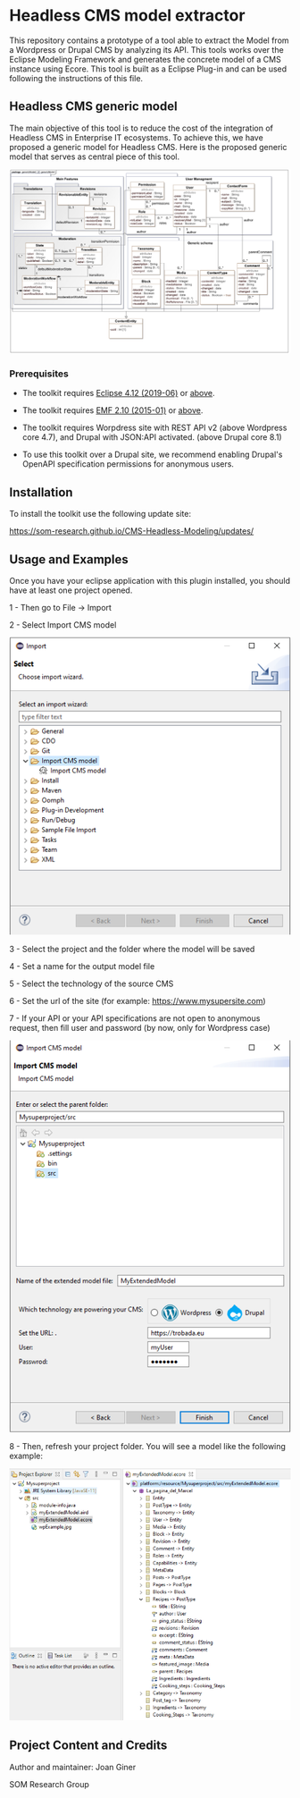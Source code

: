 # Headless CMS model extractor

This repository contains a prototype of a tool able to extract the Model from a Wordpress or Drupal CMS by analyzing its API. This tools works over the Eclipse Modeling Framework and generates the concrete model of a CMS instance using Ecore. This tool is built as a Eclipse Plug-in and can be used following the instructions of this file.

## Headless CMS generic model

The main objective of this tool is to reduce the cost of the integration of Headless CMS in Enterprise IT ecosystems. To achieve this, we have proposed a generic model for Headless CMS. Here is the proposed generic model that serves as central piece of this tool.

![Headless CMS generic model](doc/genericModelcamel-1.png)

### Prerequisites

* The toolkit requires [Eclipse 4.12 (2019-06)](https://download.eclipse.org/eclipse/downloads/drops4/R-4.12-201906051800/) or [above](https://download.eclipse.org/eclipse/downloads/).

* The toolkit requires [EMF 2.10 (2015-01)](http://download.eclipse.org/modeling/emf/emf/builds/release/2.10/index.html) or [above](https://download.eclipse.org/eclipse/downloads/).

* The toolkit requires Worpdress site with REST API v2 (above Wordpress core 4.7), and Drupal with JSON:API activated. (above Drupal core 8.1)

* To use this toolkit over a Drupal site, we recommend enabling Drupal's OpenAPI specification permissions for anonymous users.


## Installation


To install the toolkit use the following update site:

https://som-research.github.io/CMS-Headless-Modeling/updates/


## Usage and Examples

Once you have your eclipse application with this plugin installed, you should have at least one project opened. 

1 - Then go to File -> Import 

2 - Select Import CMS model

![New Project Wizard - Step 1](doc/importMenu.png)


3 - Select the project and the folder where the model will be saved

4 - Set a name for the output model file

5 - Select the technology of the source CMS

6 - Set the url of the site (for example: https://www.mysupersite.com)

7 - If your API or your API specifications are not open to anonymous request, then fill user and password (by now, only for Wordpress case)

![New Project Wizard - Step 1](doc/finalMenu.png)


8 - Then, refresh your project folder. You will see a model like the following example:


![New Project Wizard - Step 1](doc/exampleWPecore.png)

## Project Content and Credits

Author and maintainer: Joan Giner

SOM Research Group
